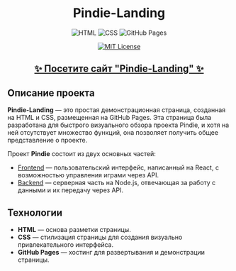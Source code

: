 

<div align="center">
  
  # Pindie-Landing

  ![HTML](https://img.shields.io/badge/HTML5-%23E34F26.svg?logo=html5&logoColor=white)
![CSS](https://img.shields.io/badge/CSS3-%231572B6.svg?logo=css3&logoColor=white)
![GitHub Pages](https://img.shields.io/badge/GitHub-Pages-blue)

  [![MIT License](https://img.shields.io/badge/License-MIT-blue.svg)](https://github.com/danula-ded/pindie-landing/blob/main/LICENSE)


</div>

<div align="center">
  <h2><a href="https://danula-ded.github.io/pindie-landing/" target="_blank">✨ Посетите сайт "Pindie-Landing" ✨</a></h2>
</div>


## Описание проекта

**Pindie-Landing** — это простая демонстрационная страница, созданная на HTML и CSS, размещенная на GitHub Pages. Эта страница была разработана для быстрого визуального обзора проекта Pindie, и хотя на ней отсутствует множество функций, она позволяет получить общее представление о проекте.

Проект **Pindie** состоит из двух основных частей:

- [Frontend](https://github.com/danula-ded/pindie-frontend) — пользовательский интерфейс, написанный на React, с возможностью управления играми через API.
- [Backend](https://github.com/danula-ded/pindie-backend) — серверная часть на Node.js, отвечающая за работу с данными и их передачу через API.

## Технологии

- **HTML** — основа разметки страницы.
- **CSS** — стилизация страницы для создания визуально привлекательного интерфейса.
- **GitHub Pages** — хостинг для развертывания и демонстрации страницы.